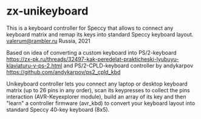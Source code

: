 # zx-unikeyboard

This is a keyboard controller for Speccy that allows to connect any keyboard matrix and remap its keys into standard Speccy keyboard layout.
valerum@rambler.ru
Russia, 2021

Based on idea of converting a custom keyboard into PS/2-keyboard
https://zx-pk.ru/threads/32497-kak-peredelat-prakticheski-lyubuyu-klaviaturu-v-ps-2.html
and PS/2-CPLD-keyboard controller by andykarpov
https://github.com/andykarpov/ps2_cpld_kbd

Unikeyboard controller lets you connect any laptop or desktop keyboard matrix (up to 26 pins in any order), scan its keypresses to collect the pins interaction (AVR-Keyexplorer module), build an array of its key and then "learn" a controller firmware (avr_kbd) to convert your keyboard layout into standard Speccy 40-key keyboard (8x5).

